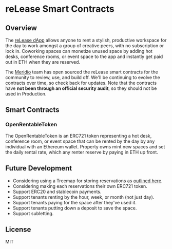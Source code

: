 # reLease Smart Contracts
## Overview
The [reLease dApp](https://leasing.meridio.co/) allows anyone to rent a stylish, productive workspace for the day to work amongst a group of creative peers, with no subscription or lock in. Coworking spaces can monetize unused space by adding hot desks, conference rooms, or event space to the app and instantly get paid out in ETH when they are reserved.

The [Meridio](https://www.meridio.co/) team has open sourced the reLease smart contracts for the community to review, use, and build off. We'll be continuing to evolve the contracts over time, so check back for updates. Note that the contracts have **not been through an official security audit**, so they should not be used in Production.

## Smart Contracts
### OpenRentableToken
The OpenRentableToken is an ERC721 token representing a hot desk, conference room, or event space that can be rented by the day by any individual with an Ethereum wallet. Property owns mint new spaces and set the daily rental rate, which any renter reserve by paying in ETH up front.

## Future Development
* Considering using a Treemap for storing reservations as [outlined here](https://medium.com/coinmonks/erc809-1201-tokenizing-non-fungible-access-abdc5018c49).
* Considering making each reservations their own ERC721 token.
* Support ERC20 and stablecoin payments.
* Support tenants renting by the hour, week, or month (not just day).
* Support tenants paying for the space after they've used it.
* Support tenants putting down a deposit to save the space.
* Support subletting.

## License
MIT